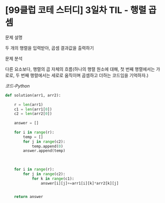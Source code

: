 
# [99클럽 코테 스터디] 3일차 TIL -  행렬 곱셈

문제 설명

두 개의 행렬을 입력받아, 곱셈 결과값을 출력하기


문제 분석

다른 요소보다, 행렬의 곱 자체의 흐름(하나의 행렬 원소에 대해, 첫 번째 행렬에서는 가로로, 두 번째 행렬에서는 세로로 움직이며 곱셈하고 더하는 코드임을 기억하자.)

*코드-Python*

```python
def solution(arr1, arr2):
    
    r = len(arr1)
    c1 = len(arr1[0])
    c2 = len(arr2[0])
    
    answer = []
    
    for i in range(r):
        temp = []
        for j in range(c2):
            temp.append(0)
        answer.append(temp)
    
    
    
    for i in range(r):
        for j in range(c2):
            for k in range(c1):
                answer[i][j]+=arr1[i][k]*arr2[k][j]
    

    return answer
 
```





